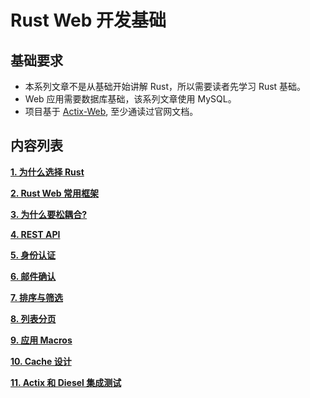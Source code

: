 # Rust Web 开发基础

## 基础要求

- 本系列文章不是从基础开始讲解 Rust，所以需要读者先学习 Rust 基础。
- Web 应用需要数据库基础，该系列文章使用 MySQL。
- 项目基于 [Actix-Web](https://actix.rs/), 至少通读过官网文档。

## 内容列表

**[1. 为什么选择 Rust ](/chapters/why_rust.md)**

**[2. Rust Web 常用框架](/chapters/web_framework.md)**

**[3. 为什么要松耦合?](/chapters/loose_coupling.md)**

**[4. REST API](/chapters/rest-api.md)**

**[5. 身份认证](/chapters/authentication.md)**

**[6. 邮件确认](/chapters/email_verification.md)**

**[7. 排序与筛选](/chapters/sorting_and_filtering.md)**

**[8. 列表分页](/chapters/pagination.md)**

**[9. 应用 Macros ](/chapters/macros.md)**

**[10. Cache 设计](/chapters/caching.md)**

**[11. Actix 和 Diesel 集成测试](/chapters/integration_tests.md)**



